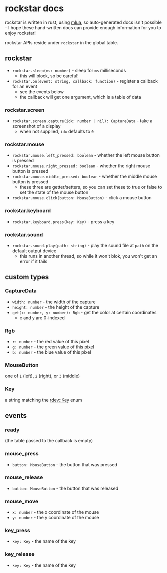 # rockstar docs

rockstar is written in rust, using [mlua](https://lib.rs/mlua), so auto-generated docs isn't possible - I hope these hand-written docs can provide enough information for you to enjoy rockstar!

rockstar APIs reside under `rockstar` in the global table.

## rockstar

- `rockstar.sleep(ms: number)` - sleep for `ms` milliseconds
  - this will block, so be careful!
- `rockstar.on(event: string, callback: function)` - register a callback for an event
  - see the events below
  - the callback will get one argument, which is a table of data

### rockstar.screen

- `rockstar.screen.capture(idx: number | nil): CaptureData` - take a screenshot of a display
  - when not supplied, `idx` defaults to `0`

### rockstar.mouse

- `rockstar.mouse.left_pressed: boolean` - whether the left mouse button is pressed
- `rockstar.mouse.right_pressed: boolean` - whether the right mouse button is pressed
- `rockstar.mouse.middle_pressed: boolean` - whether the middle mouse button is pressed
  - these three are getter/setters, so you can set these to true or false to set the state of the mouse button
- `rockstar.mouse.click(button: MouseButton)` - click a mouse button

### rockstar.keyboard

- `rockstar.keyboard.press(key: Key)` - press a key

### rockstar.sound

- `rockstar.sound.play(path: string)` - play the sound file at `path` on the default output device
  - this runs in another thread, so while it won't blok, you won't get an error if it fails

## custom types

### CaptureData

- `width: number` - the width of the capture
- `height: number` - the height of the capture
- `get(x: number, y: number): Rgb` - get the color at certain coordinates
  - `x` and `y` are 0-indexed

### Rgb

- `r: number` - the red value of this pixel
- `g: number` - the green value of this pixel
- `b: number` - the blue value of this pixel

### MouseButton

one of `1` (left), `2` (right), or `3` (middle)

### Key

a string matching the [rdev::Key](https://docs.rs/rdev/latest/rdev/enum.Key.html) enum

## events

### ready

(the table passed to the callback is empty)

### mouse_press

- `button: MouseButton` - the button that was pressed

### mouse_release

- `button: MouseButton` - the button that was released

### mouse_move

- `x: number` - the x coordinate of the mouse
- `y: number` - the y coordinate of the mouse

### key_press

- `key: Key` - the name of the key

### key_release

- `key: Key` - the name of the key
